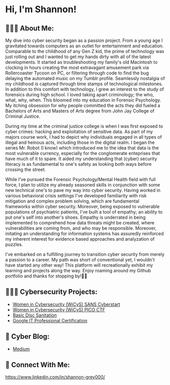<h1>Hi, I'm Shannon! 
<h2>🙋🏻‍♀️ About Me: </h2>

My dive into cyber security began as a passion project. From a young age I gravitated towards computers as an outlet for entertainment and education. Comparable to the childhood of any Gen Z kid, the prime of technology was just rolling out and I wanted to get my hands dirty with all of the latest developments. It started as troubleshooting my family's old Macintosh to clocking in hours creating the most extravagant amusement park via Rollercoaster Tycoon on PC, or filtering through code to find the bug delaying the automated music on my Tumblr profile. Seamlessly nostalgia of my childhood is captured through time stamps of technological milestones. 
In addition to this comfort with technology, I grew an interest to the study of forensics during high school. I loved taking apart criminology; the who, what, why, when. This bloomed into my education in Forensic Psychology. My itching obsession for why people committed the acts they did fueled a Bachelors of Arts and Masters of Arts degree from John Jay College of Criminal Justice.

During my time at the criminal justice college is when I was first exposed to cyber crimes: hacking and exploitation of sensitive data. As part of my majors course work, I had to depict why individuals engaged in all types of illegal and heinous acts, including those in the digital realm. I began the series Mr. Robot (I know) which introduced me to the idea that data is the most vulnerable currency, especially for the conglomerate enteprises that have much of it to spare. It aided my understanding that (cyber) security literacy is as fundamental to one's safety as looking both ways before crossing the street. 

While I've pursued the Forensic Psychology/Mental Health field with full force, I plan to utilize my already seasoned skills in conjunction with some new technical one's to pave my way into cyber security. Having worked in various behavioral crisis settings I've developed familiarity with risk mitigation and complex problem solving, which are fundamental frameworks within cyber security. Moreover, being exposed to vulnerable populations of psychiatric patients, I've built a tool of empathy; an ability to put one's self into another's shoes.  Empathy is underrated in being implemented to comprehend how data threats might be created, where vulnerabilities are coming from, and who may be responsible. Moreover, initating an understanding for information systems has assuredly reinforced my inherent interest for evidence based approaches and analyzation of puzzles. 

I've embarked on a fulfilling journey to transition cyber security from merely a passion to a career. My path was short of conventional yet, I wouldn't have started any other way! This platform will recreationally exhibit my learning and projects along the way. Enjoy roaming around my Github portfolio and thanks for stopping by!🫧💌
  
<h2> 👩🏻‍💻 Cybersecurity Projects:</h2>

  - [Women in Cybersecurity (WiCyS) SANS Cyberstart](https://github.com/shannongrey/SANS-Cyberstart)
  - [Women in Cybersecurity (WiCyS) PICO CTF](https://github.com/shannongrey/Pico-CTF)
  - [Basic Disc Sanitation](https://github.com/shannongrey/Disk-Sanitation-/blob/main/README.md)
  - [Google IT Professional Certification](https://github.com/shannongrey/Google-IT-Certification-/tree/main)

<h2> 💭 Cyber Blog:</h2>

- [Medium](https://medium.com/@shannongrey00)

<h2> 🤳 Connect With Me:</h2>

 https://www.linkedin.com/in/shannon-grey000/
<!--
**joshmadakor1/joshmadakor1** is a ✨ _special_ ✨ repository because its `README.md` (this file) appears on your GitHub profile.

Here are some ideas to get you started:

- 🔭 I’m currently working on ...
- 🌱 I’m currently learning ...
- 👯 I’m looking to collaborate on ...
- 🤔 I’m looking for help with ...
- 💬 Ask me about ...
- 📫 How to reach me: ...
- 😄 Pronouns: ...
- ⚡ Fun fact: ...
-->
